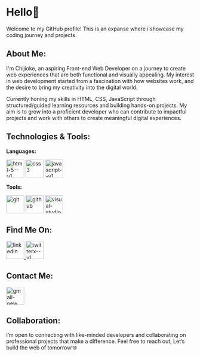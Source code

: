 # Hello👋

Welcome to my GitHub profile! This is an expanse where i showcase my coding journey and projects.

## About Me:

I'm Chijioke, an aspiring Front-end Web Developer on a journey to create web experiences that are both functional and visually appealing. My interest in web development started from a fascination with how websites work, and the desire to bring my creativity into the digital world.

Currently honing my skills in HTML, CSS, JavaScript through structured/guided learning resources and building hands-on projects. My aim is to grow into a proficient developer who can contribute to impactful projects and work with others to create meaningful digital experiences.

## Technologies & Tools:

**Languages:**
 
<img width="48" height="48" src="https://img.icons8.com/color/48/html-5--v1.png" alt="html-5--v1"/> <img width="48" height="48" src="https://img.icons8.com/color/48/css3.png" alt="css3"/> <img width="48" height="48" src="https://img.icons8.com/color/48/javascript--v1.png" alt="javascript--v1"/>

**Tools:**

 <img width="48" height="48" src="https://img.icons8.com/color/48/git.png" alt="git"/> <img width="48" height="48" src="https://img.icons8.com/ios-glyphs/48/github.png" alt="github"/> <img width="48" height="48" src="https://img.icons8.com/color/48/visual-studio-code-2019.png" alt="visual-studio-code-2019"/>

##  Find Me On:

<a href="https://www.linkedin.com/in/chijioke-nwabasili/" target="_blank"> <img width="48" height="48" src="https://img.icons8.com/color/48/linkedin.png" alt="linkedin"/> </a>
<a href="https://www.x.com/CJNwabasili_" target="_blank"> <img width="48" height="48" src="https://img.icons8.com/color/48/twitterx--v1.png" alt="twitterx--v1"/> </a>

## Contact Me:

<a href="mailto:chijioke.nwabasili2021@gmail.com"> <img width="48" height="48" src="https://img.icons8.com/color/48/gmail-new.png" alt="gmail-new"/> </a>

## Collaboration:

I’m open to connecting with like-minded developers and collaborating on professional projects that make a difference. Feel free to reach out, Let’s build the web of tomorrow!🌐
